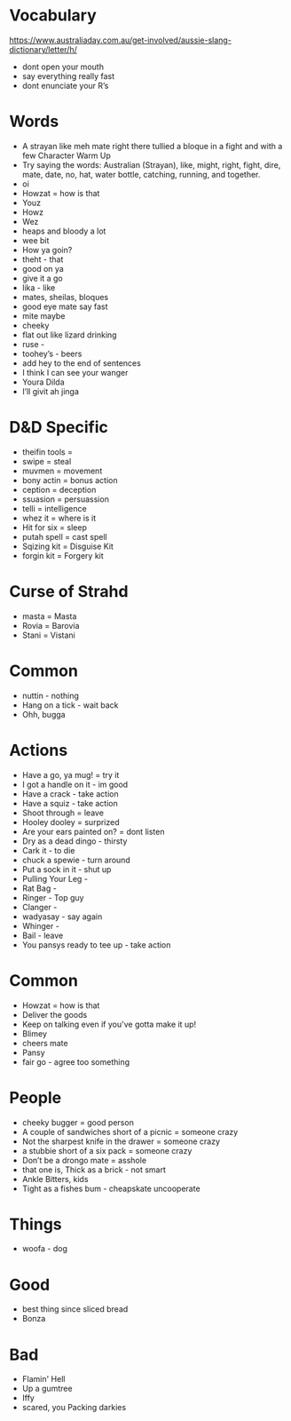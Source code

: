 # Vocabulary
https://www.australiaday.com.au/get-involved/aussie-slang-dictionary/letter/h/

- dont open your mouth
- say everything really fast
- dont enunciate your R’s

# Words
- A strayan like meh mate right there tullied a bloque in a fight and with a few 
Character Warm Up
- Try saying the words: Australian (Strayan), like, might, right, fight, dire, mate, date, no, hat, water bottle, catching, running, and together.
- oi
- Howzat = how is that 
- Youz 
- Howz
- Wez
- heaps and bloody a lot
- wee bit
- How ya goin?
- theht - that
- good on ya
- give it a go
- lika - like
- mates, sheilas, bloques
- good eye mate say fast
- mite maybe 
- cheeky
- flat out like lizard drinking
- ruse - 
- toohey’s - beers
- add hey to the end of sentences
- I think I can see your wanger
- Youra Dilda
- I’ll givit ah jinga

# D&D Specific
- theifin tools = 
- swipe = steal
- muvmen = movement
- bony actin = bonus action
- ception = deception
- ssuasion = persuassion
- telli = intelligence 
- whez it = where is it
- Hit for six = sleep
- putah spell = cast spell
- Sqizing kit = Disguise Kit
- forgin kit = Forgery kit

# Curse of Strahd
- masta = Masta
- Rovia = Barovia
- Stani = Vistani


# Common 
- nuttin - nothing
- Hang on a tick - wait back
- Ohh, bugga 

# Actions
- Have a go, ya mug! = try it
- I got a handle on it - im good
- Have a crack - take action
- Have a squiz - take action
- Shoot through = leave
- Hooley dooley = surprized
- Are your ears painted on? = dont listen
- Dry as a dead dingo - thirsty
- Cark it - to die
- chuck a spewie - turn around
- Put a sock in it - shut up
- Pulling Your Leg - 
- Rat Bag - 
- Ringer - Top guy
- Clanger - 
- wadyasay - say again
- Whinger - 
- Bail - leave
- You pansys ready to tee up - take action

# Common 
- Howzat = how is that 
- Deliver the goods
- Keep on talking even if you've gotta make it up!
- Blimey
- cheers mate
- Pansy 
- fair go - agree too something

# People
- cheeky bugger = good person
- A couple of sandwiches short of a picnic = someone crazy
- Not the sharpest knife in the drawer = someone crazy
- a stubbie short of a six pack = someone crazy
- Don’t be a drongo mate = asshole
- that one is, Thick as a brick - not smart
- Ankle Bitters, kids
- Tight as a fishes bum - cheapskate uncooperate

# Things
- woofa - dog

# Good
- best thing since sliced bread
- Bonza

# Bad
- Flamin' Hell
- Up a gumtree
- Iffy 
- scared, you Packing darkies
